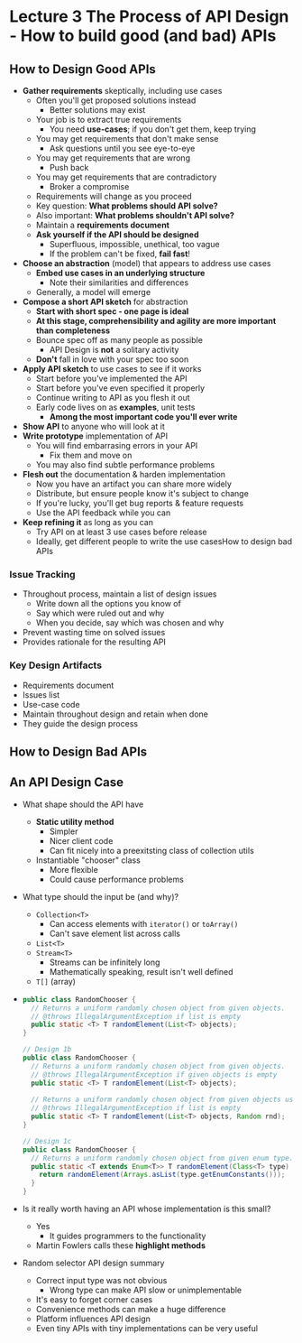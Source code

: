 # Lecture 3 The Process of API Design - How to build good (and bad) APIs

## How to Design Good APIs

* **Gather requirements** skeptically, including use cases
  * Often you'll get proposed solutions instead
    * Better solutions may exist
  * Your job is to extract true requirements
    * You need **use-cases**; if you don't get them, keep trying
  * You may get requirements that don't make sense
    * Ask questions until you see eye-to-eye
  * You may get requirements that are wrong
    * Push back
  * You may get requirements that are contradictory
    * Broker a compromise
  * Requirements will change as you proceed
  * Key question: **What problems should API solve?**
  * Also important: **What problems shouldn't API solve?**
  * Maintain a **requirements document**
  * **Ask yourself if the API should be designed**
    * Superfluous, impossible, unethical, too vague
    * If the problem can't be fixed, **fail fast**!
* **Choose an abstraction** (model) that appears to address use cases
  * **Embed use cases in an underlying structure**
    * Note their similarities and differences
  * Generally, a model will emerge
* **Compose a short API sketch** for abstraction
  * **Start with short spec - one page is ideal**
  * **At this stage, comprehensibility and agility are more important than completeness**
  * Bounce spec off as many people as possible
    * API Design is **not** a solitary activity
  * **Don't** fall in love with your spec too soon
* **Apply API sketch** to use cases to see if it works
  * Start before you've implemented the API
  * Start before you've even specified it properly
  * Continue writing to API as you flesh it out
  * Early code lives on as **examples**, unit tests
    * **Among the most important code you'll ever write**
* **Show API** to anyone who will look at it
* **Write prototype** implementation of API
  * You will find embarrasing errors in your API
    * Fix them and move on
  * You may also find subtle performance problems
* **Flesh out** the documentation & harden implementation
  * Now you have an artifact you can share more widely
  * Distribute, but ensure people know it's subject to change
  * If you're lucky, you'll get bug reports & feature requests
  * Use the API feedback while you can
* **Keep refining it** as long as you can
  * Try API on at least 3 use cases before release
  * Ideally, get different people to write the use casesHow to design bad APIs

### Issue Tracking

* Throughout process, maintain a list of design issues
  * Write down all the options you know of
  * Say which were ruled out and why
  * When you decide, say which was chosen and why
* Prevent wasting time on solved issues
* Provides rationale for the resulting API

### Key Design Artifacts

* Requirements document
* Issues list
* Use-case code
* Maintain throughout design and retain when done
* They guide the design process

## How to Design Bad APIs

## An API Design Case

* What shape should the API have

  * **Static utility method**
    * Simpler
    * Nicer client code
    * Can fit nicely into a preexitsting class of collection utils
  * Instantiable "chooser" class
    * More flexible
    * Could cause performance problems

* What type should the input be (and why)?

  * `Collection<T>`
    * Can access elements with `iterator()` or `toArray()`
    * Can't save element list across calls
  * `List<T>`
  * `Stream<T>`
    * Streams can be infinitely long
    * Mathematically speaking, result isn't well defined
  * `T[]` (array)

* ```java
  public class RandomChooser {
    // Returns a uniform randomly chosen object from given objects.
    // @throws IllegalArgumentException if list is empty
    public static <T> T randomElement(List<T> objects);
  }
  
  // Design 1b
  public class RandomChooser {
    // Returns a uniform randomly chosen object from given objects.
    // @throws IllegalArgumentException if given objects is empty
    public static <T> T randomElement(List<T> objects);
    
    // Returns a uniform randomly chosen object from given objects using given source of randomness. Use this version only when you need to specify a source of randomness.
    // @throws IllegalArgumentException if list is empty
    public static <T> T randomElement(List<T> objects, Random rnd);
  }
  
  // Design 1c
  public class RandomChooser {
    // Returns a uniform randomly chosen object from given enum type.
    public static <T extends Enum<T>> T randomElement(Class<T> type) {
      return randomElement(Arrays.asList(type.getEnumConstants()));
    }
  }
  ```

* Is it really worth having an API whose implementation is this small?
  * Yes
    * It guides programmers to the functionality
  * Martin Fowlers calls these **highlight methods**
* Random selector API design summary
  * Correct input type was not obvious
    * Wrong type can make API slow or unimplementable
  * It's easy to forget corner cases
  * Convenience methods can make a huge difference
  * Platform influences API design
  * Even tiny APIs with tiny implementations can be very useful